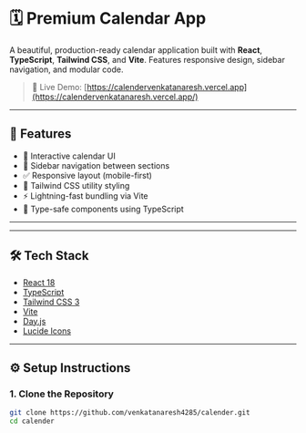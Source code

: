 # 🗓️ Premium Calendar App

A beautiful, production-ready calendar application built with **React**, **TypeScript**, **Tailwind CSS**, and **Vite**. Features responsive design, sidebar navigation, and modular code.

> 🔗 Live Demo: [https://calendervenkatanaresh.vercel.app](https://calendervenkatanaresh.vercel.app/)

---

## 🚀 Features

- 📅 Interactive calendar UI
- 🧭 Sidebar navigation between sections
- ✅ Responsive layout (mobile-first)
- 🎨 Tailwind CSS utility styling
- ⚡ Lightning-fast bundling via Vite
- 🧱 Type-safe components using TypeScript

---

---

## 🛠️ Tech Stack

- [React 18](https://react.dev/)
- [TypeScript](https://www.typescriptlang.org/)
- [Tailwind CSS 3](https://tailwindcss.com/)
- [Vite](https://vitejs.dev/)
- [Day.js](https://day.js.org/)
- [Lucide Icons](https://lucide.dev/)

---

## ⚙️ Setup Instructions

### 1. Clone the Repository

```bash
git clone https://github.com/venkatanaresh4285/calender.git
cd calender


